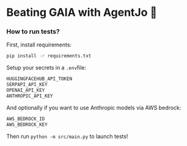 # Beating GAIA with AgentJo 🚀


### How to run tests?

First, install requirements:
```bash
pip install -r requirements.txt
```

Setup your secrets in a `.env`file:
```bash
HUGGINGFACEHUB_API_TOKEN
SERPAPI_API_KEY
OPENAI_API_KEY
ANTHROPIC_API_KEY
```

And optionally if you want to use Anthropic models via AWS bedrock:
```bash
AWS_BEDROCK_ID
AWS_BEDROCK_KEY
```

Then run `python -m src/main.py` to launch tests!